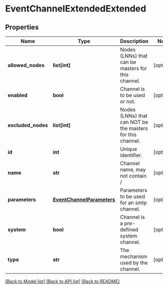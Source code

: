 # EventChannelExtendedExtended

## Properties
Name | Type | Description | Notes
------------ | ------------- | ------------- | -------------
**allowed_nodes** | **list[int]** | Nodes (LNNs) that can be masters for this channel. | [optional] 
**enabled** | **bool** | Channel is to be used or not. | [optional] 
**excluded_nodes** | **list[int]** | Nodes (LNNs) that can NOT be the masters for this channel. | [optional] 
**id** | **int** | Unique identifier. | [optional] 
**name** | **str** | Channel name, may not contain / | [optional] 
**parameters** | [**EventChannelParameters**](EventChannelParameters.md) | Parameters to be used for an smtp channel. | [optional] 
**system** | **bool** | Channel is a pre-defined system channel. | [optional] 
**type** | **str** | The mechanism used by the channel. | [optional] 

[[Back to Model list]](../README.md#documentation-for-models) [[Back to API list]](../README.md#documentation-for-api-endpoints) [[Back to README]](../README.md)


